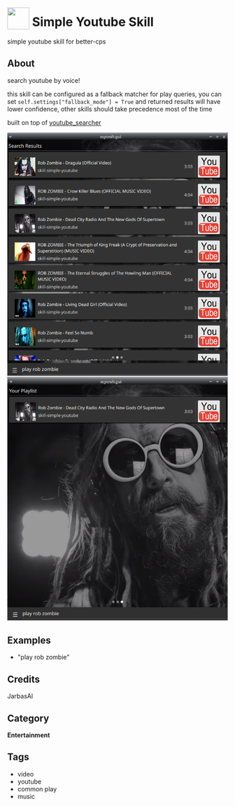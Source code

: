 # <img src='./icon.png' width='50' height='50' style='vertical-align:bottom'/> Simple Youtube Skill

simple youtube skill for better-cps

## About

search youtube by voice!

this skill can be configured as a fallback matcher for play queries, 
you can set `self.settings["fallback_mode"] = True` and returned results will have lower confidence, 
other skills should take precedence most of the time

built on top of [youtube_searcher](https://github.com/HelloChatterbox/youtube_searcher)

![](./gui.png)
![](./gui2.png)

## Examples
* "play rob zombie"

## Credits
JarbasAl

## Category
**Entertainment**

## Tags
- video
- youtube
- common play
- music
